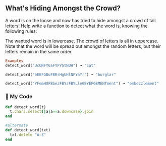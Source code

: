 ## What's Hiding Amongst the Crowd?

A word is on the loose and now has tried to hide amongst a crowd of tall letters! Help write a function to detect what the word is, knowing the following rules:

The wanted word is in lowercase.
The crowd of letters is all in uppercase.
Note that the word will be spread out amongst the random letters, but their letters remain in the same order.
```ruby
Examples
detect_word("UcUNFYGaFYFYGtNUH") ➞ "cat"

detect_word("bEEFGBuFBRrHgUHlNFYaYr") ➞ "burglar"

detect_word("YFemHUFBbezFBYzFBYLleGBYEFGBMENTment") ➞ "embezzlement"
```
### :gem: My Code
```ruby
def detect_word(t)
  t.chars.select{|a|a==a.downcase}.join
end

#alternate
def detect_word(txt)
  txt.delete "A-Z"
end
```

